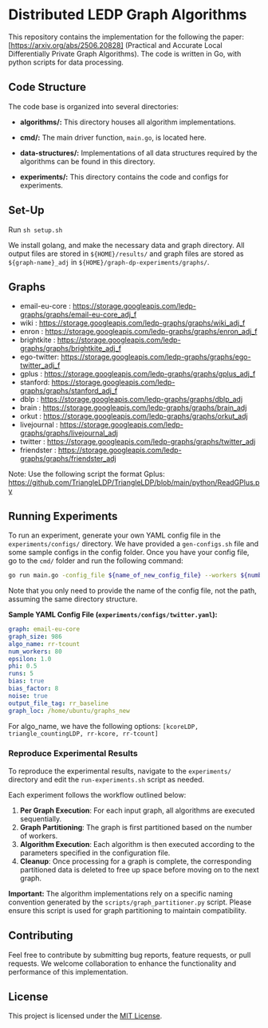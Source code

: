 # Distributed LEDP Graph Algorithms

This repository contains the implementation for the following the paper: [https://arxiv.org/abs/2506.20828] (Practical and Accurate Local Differentially Private Graph Algorithms). The code is written in Go, with python scripts for data processing. 

## Code Structure

The code base is organized into several directories:

- **algorithms/:** This directory houses all algorithm implementations.

- **cmd/:** The main driver function, `main.go`, is located here.

- **data-structures/:** Implementations of all data structures required by the algorithms can be found in this directory.

- **experiments/:** This directory contains the code and configs for experiments.

## Set-Up

Run `sh setup.sh`

We install golang, and make the necessary data and graph directory. All output files are stored in `${HOME}/results/` and graph files are stored as `${graph-name}_adj` in `${HOME}/graph-dp-experiments/graphs/`.

## Graphs
- email-eu-core : https://storage.googleapis.com/ledp-graphs/graphs/email-eu-core_adj_f
- wiki : https://storage.googleapis.com/ledp-graphs/graphs/wiki_adj_f
- enron : https://storage.googleapis.com/ledp-graphs/graphs/enron_adj_f
- brightkite : https://storage.googleapis.com/ledp-graphs/graphs/brightkite_adj_f
- ego-twitter: https://storage.googleapis.com/ledp-graphs/graphs/ego-twitter_adj_f
- gplus : https://storage.googleapis.com/ledp-graphs/graphs/gplus_adj_f
- stanford: https://storage.googleapis.com/ledp-graphs/graphs/stanford_adj_f
- dblp : https://storage.googleapis.com/ledp-graphs/graphs/dblp_adj
- brain : https://storage.googleapis.com/ledp-graphs/graphs/brain_adj
- orkut : https://storage.googleapis.com/ledp-graphs/graphs/orkut_adj
- livejournal : https://storage.googleapis.com/ledp-graphs/graphs/livejournal_adj
- twitter : https://storage.googleapis.com/ledp-graphs/graphs/twitter_adj
- friendster : https://storage.googleapis.com/ledp-graphs/graphs/friendster_adj

Note: Use the following script the format Gplus: https://github.com/TriangleLDP/TriangleLDP/blob/main/python/ReadGPlus.py

## Running Experiments

To run an experiment, generate your own YAML config file in the `experiments/configs/` directory. We have provided a `gen-configs.sh` file and some sample configs in the config folder. Once you have your config file, go to the `cmd/` folder and run the following command:

```bash
go run main.go -config_file ${name_of_new_config_file} --workers ${number of workers}
```

Note that you only need to provide the name of the config file, not the path, assuming the same directory structure.


**Sample YAML Config File (`experiments/configs/twitter.yaml`):**

```yaml
graph: email-eu-core
graph_size: 986
algo_name: rr-tcount
num_workers: 80
epsilon: 1.0
phi: 0.5
runs: 5
bias: true
bias_factor: 8
noise: true
output_file_tag: rr_baseline
graph_loc: /home/ubuntu/graphs_new
```

For algo_name, we have the following options: `[kcoreLDP, triangle_countingLDP, rr-kcore, rr-tcount]`

### Reproduce Experimental Results

To reproduce the experimental results, navigate to the `experiments/` directory and edit the `run-experiments.sh` script as needed.

Each experiment follows the workflow outlined below:

1. **Per Graph Execution**: For each input graph, all algorithms are executed sequentially.
2. **Graph Partitioning**: The graph is first partitioned based on the number of workers.
3. **Algorithm Execution**: Each algorithm is then executed according to the parameters specified in the configuration file.
4. **Cleanup**: Once processing for a graph is complete, the corresponding partitioned data is deleted to free up space before moving on to the next graph.

**Important:** The algorithm implementations rely on a specific naming convention generated by the `scripts/graph_partitioner.py` script. Please ensure this script is used for graph partitioning to maintain compatibility.


## Contributing

Feel free to contribute by submitting bug reports, feature requests, or pull requests. We welcome collaboration to enhance the functionality and performance of this implementation.

## License

This project is licensed under the [MIT License](LICENSE).
